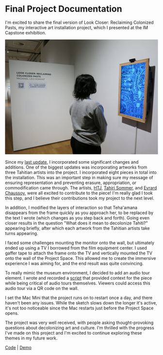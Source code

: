 # Final Project Documentation
I'm excited to share the final version of Look Closer: Reclaiming Colonized Pasts, my interactive art installation project, which I presented at the IM Capstone exhibition.

<p align="center">
  <img width="600" src="https://github.com/mlk525/capstone/blob/main/images/IMG_1556.JPG">
</p>

Since my [last update](https://github.com/mlk525/capstone/blob/main/Update_Apr4.md), I incorporated some significant changes and additions. One of the biggest updates was incorporating artworks from three Tahitian artists into the project. I incorporated eight pieces in total into the installation. This was an important step in making sure my message of ensuring representation and preventing erasure, appropriation, or commodification came through. The artists, [HTJ](https://www.instagram.com/htjdesigns/), [Tahiri Sommer](https://www.instagram.com/tahiri_sommer/), and [Evrard Chaussoy](http://www.evrardchaussoy.com/), were all excited to contribute to the piece! I'm really glad I took this step, and I believe their contributions took my project to the next level.

In addition, I modified the layers of interaction so that Teha'amana disappears from the frame quickly as you approach her, to be replaced by the text I wrote (which changes as you step back and forth). Going even closer results in the question "What does it mean to decolonize Tahiti?" appearing briefly, after which each artwork from the Tahitian artists take turns appearing.

I faced some challenges mounting the monitor onto the wall, but ultimately ended up using a TV I borrowed from the film equipment center. I used gaffer tape to attach the frame onto the TV and vertically mounted the TV onto the wall of the Project Space. This allowed me to create the immersive experience I was aiming for, and the end result was quite convincing.

To really mimic the museum environment, I decided to add an audio tour element. I wrote and recorded a [script](https://docs.google.com/document/d/1psbUccZAMQccUvb2TxCv3yKFmKoST2b65F4_mL7d5v8/edit) that provided context for the piece while being critical of audio tours themselves. Viewers could access this audio tour via a QR code on the wall.

I set the Mac Mini that the project runs on to restart once a day, and there haven't been any issues. While the sketch slows down the longer it's active, it's not too noticeable since the Mac restarts just before the Project Space opens.

The project was very well received, with people asking thought-provoking questions about decolonizing art and culture. I'm thrilled with the progress I've made on this project and I'm excited to continue exploring these themes in my future work.

[Code](https://editor.p5js.org/taxicabguy/sketches/rDl20i7jv) | [Demo](https://editor.p5js.org/taxicabguy/full/rDl20i7jv)
